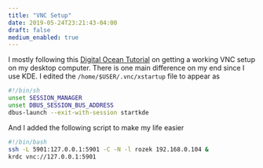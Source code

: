 ```yaml
---
title: "VNC Setup"
date: 2019-05-24T23:21:43-04:00
draft: false
medium_enabled: true
---
```


I mostly following this [Digital Ocean Tutorial](https://www.digitalocean.com/community/tutorials/how-to-install-and-configure-vnc-on-ubuntu-18-04) on getting a working VNC setup on my desktop computer. There is one main difference on my end since I use KDE. I edited the `/home/$USER/.vnc/xstartup` file to appear as

```bash
#!/bin/sh
unset SESSION_MANAGER
unset DBUS_SESSION_BUS_ADDRESS
dbus-launch --exit-with-session startkde
```

And I added the following script to make my life easier

```bash
#!/bin/bash
ssh -L 5901:127.0.0.1:5901 -C -N -l rozek 192.168.0.104 &
krdc vnc://127.0.0.1:5901
```

